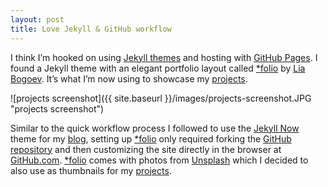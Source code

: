 ```yaml
---
layout: post
title: Love Jekyll & GitHub workflow
---
```


I think I’m hooked on using [Jekyll themes](https://jekyllrb.com/docs/themes/) and hosting with [GitHub Pages](https://pages.github.com/). I found a Jekyll theme with an elegant portfolio layout called [\*folio](http://bogoli.github.io/-folio/) by [Lia Bogoev](https://github.com/bogoli). It’s what I’m now using to showcase my [projects](https://www.webdevholland.com/portfolio/projects/).

![projects screenshot]({{ site.baseurl }}/images/projects-screenshot.JPG "projects screenshot")

Similar to the quick workflow process I followed to use the [Jekyll Now](http://www.jekyllnow.com/) theme for my [blog](https://www.webdevholland.com/), setting up [\*folio](http://bogoli.github.io/-folio/) only required forking the [GitHub repository](https://github.com/bogoli/-folio) and then customizing the site directly in the browser at [GitHub.com](https://github.com/). [\*folio](http://bogoli.github.io/-folio/) comes with photos from [Unsplash](https://unsplash.com/) which I decided to also use as thumbnails for my [projects](https://www.webdevholland.com/portfolio/projects/).
